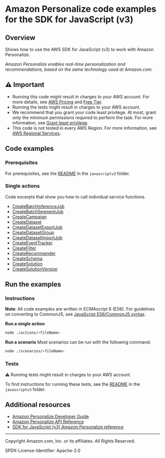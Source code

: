 # Amazon Personalize code examples for the SDK for JavaScript (v3)

## Overview

Shows how to use the AWS SDK for JavaScript (v3) to work with Amazon Personalize.

<!--custom.overview.start-->
<!--custom.overview.end-->

_Amazon Personalize enables real-time personalization and recommendations, based on the same technology used at Amazon.com._

## ⚠ Important

* Running this code might result in charges to your AWS account. For more details, see [AWS Pricing](https://aws.amazon.com/pricing/) and [Free Tier](https://aws.amazon.com/free/).
* Running the tests might result in charges to your AWS account.
* We recommend that you grant your code least privilege. At most, grant only the minimum permissions required to perform the task. For more information, see [Grant least privilege](https://docs.aws.amazon.com/IAM/latest/UserGuide/best-practices.html#grant-least-privilege).
* This code is not tested in every AWS Region. For more information, see [AWS Regional Services](https://aws.amazon.com/about-aws/global-infrastructure/regional-product-services).

<!--custom.important.start-->
<!--custom.important.end-->

## Code examples

### Prerequisites

For prerequisites, see the [README](../../README.md#Prerequisites) in the `javascriptv3` folder.


<!--custom.prerequisites.start-->
<!--custom.prerequisites.end-->

### Single actions

Code excerpts that show you how to call individual service functions.

- [CreateBatchInferenceJob](src/personalize_createBatchInferenceJob.js#L28)
- [CreateBatchSegmentJob](src/personalize_createBatchSegmentJob.js#L27)
- [CreateCampaign](src/personalize_createCampaign.js#L22)
- [CreateDataset](src/personalize_createDataset.js#L23)
- [CreateDatasetExportJob](src/personalize_createDatasetExportJob.js#L24)
- [CreateDatasetGroup](src/personalize_createDatasetGroup.js#L21)
- [CreateDatasetImportJob](src/personalize_createDatasetImportJob.js#L23)
- [CreateEventTracker](src/personalize_createEventTracker.js#L21)
- [CreateFilter](src/personalize_createFilter.js#L21)
- [CreateRecommender](src/personalize_createRecommender.js#L22)
- [CreateSchema](src/personalize_createSchema.js#L21)
- [CreateSolution](src/personalize_createSolution.js#L22)
- [CreateSolutionVersion](src/personalize_createSolutionVersion.js#L20)


<!--custom.examples.start-->
<!--custom.examples.end-->

## Run the examples

### Instructions

**Note**: All code examples are written in ECMAscript 6 (ES6). For guidelines on converting to CommonJS, see
[JavaScript ES6/CommonJS syntax](https://docs.aws.amazon.com/sdk-for-javascript/v3/developer-guide/sdk-examples-javascript-syntax.html).

**Run a single action**

```bash
node ./actions/<fileName>
```

**Run a scenario**
Most scenarios can be run with the following command:
```bash
node ./scenarios/<fileName>
```

<!--custom.instructions.start-->
<!--custom.instructions.end-->



### Tests

⚠ Running tests might result in charges to your AWS account.


To find instructions for running these tests, see the [README](../../README.md#Tests)
in the `javascriptv3` folder.



<!--custom.tests.start-->
<!--custom.tests.end-->

## Additional resources

- [Amazon Personalize Developer Guide](https://docs.aws.amazon.com/personalize/latest/dg/what-is-personalize.html)
- [Amazon Personalize API Reference](https://docs.aws.amazon.com/personalize/latest/dg/API_Reference.html)
- [SDK for JavaScript (v3) Amazon Personalize reference](https://docs.aws.amazon.com/AWSJavaScriptSDK/v3/latest/client/personalize)

<!--custom.resources.start-->
<!--custom.resources.end-->

---

Copyright Amazon.com, Inc. or its affiliates. All Rights Reserved.

SPDX-License-Identifier: Apache-2.0